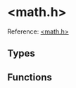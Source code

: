 # \<math.h\>

Reference: [\<math.h\>](https://en.cppreference.com/w/c/math)

## Types

## Functions

